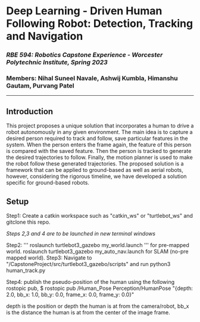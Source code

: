 # Deep Learning - Driven Human Following Robot: Detection, Tracking and Navigation

### *RBE 594: Robotics Capstone Experience - Worcester Polytechnic Institute, Spring 2023*
### Members: Nihal Suneel Navale, Ashwij Kumbla, Himanshu Gautam, Purvang Patel

--------------------------------------------------------------

## Introduction
This project proposes a unique solution that incorporates a human to drive a robot autonomously
in any given environment. The main idea is to capture a desired person required to track and
follow, save particular features in the system. When the person enters the frame again, the feature
of this person is compared with the saved feature. Then the person is tracked to generate the
desired trajectories to follow. Finally, the motion planner is used to make the robot follow these
generated trajectories. The proposed solution is a framework that can be applied to ground-based
as well as aerial robots, however, considering the rigorous timeline, we have developed a
solution specific for ground-based robots.

## Setup

Step1: Create a catkin workspace such as "catkin_ws" or "turtlebot_ws" and gitclone this repo.

*Steps 2,3 and 4 are to be launched in new terminal windows*

Step2: 
'''
roslaunch turtlebot3_gazebo my_world.launch
'''
       for pre-mapped world.
       roslaunch turtlebot3_gazebo my_auto_nav.launch
       for SLAM (no-pre mapped world). 
Step3: Navigate to "/CapstoneProject/src/turtlebot3_gazebo/scripts"
       and run python3 human_track.py
  
Step4: publish the pseudo-position of the human using the following rostopic pub, $ rostopic pub /Human_Pose Perception/HumanPose "{depth: 2.0, bb_x: 1.0, bb_y: 0.0, frame_x: 0.0, frame_y: 0.0}"

depth is the position or depth the human is at from the camera/robot, bb_x is the distance the human is at from the center of the image frame.
